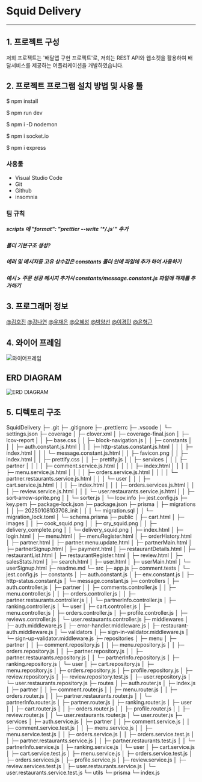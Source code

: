# Squid Delivery

---

## 1. 프로젝트 구성

저희 프로젝트는 '배달앱 구현 프로젝트'로, 저희는 REST API와 웹소켓을 활용하여 배달서비스를 제공하는 어플리케이션을 개발하였습니다.

## 2. 프로젝트 프로그램 설치 방법 및 사용 툴

$ npm install

$ npm run dev

$ npm i -D nodemon

$ npm i socket.io

$ npm i express

### 사용툴

- Visual Studio Code
- Git
- Github
- insomnia

### 팀 규칙

##### scripts 에 "format": "prettier --write '\*_/_.js'" 추가

##### 폴더 기본구조 생성?

##### 에러 및 메시지등 고유 상수값은 constants 폴더 안에 파일에 추가 하여 사용하기

##### 예시 > 주문 성공 메시지 추가시 constants/message.constant.js 파일에 객체를 추가하기

## 3. 프로그래머 정보

[@김호진](https://github.com/SmoothMonologue?tab=repositories) [@강나연](https://github.com/nayeon0206) [@유재은](https://github.com/jaeeun0238) [@오혜성](https://github.com/ohhyeseong) [@박양선](https://github.com/didtjs123?tab=repositories) [@이경민](https://github.com/lgm-7) [@윤형근](https://github.com/heung-geun)

## 4. 와이어 프레임

![와이어프레임](https://www.figma.com/design/ocDWQMgMObjbKby8aGXzV1/Untitled?node-id=0-1&p=f&t=cVUHZkeYrJpo4GNx-0)

## ERD DIAGRAM

![ERD DIAGRAM](https://drawsql.app/teams/-2551/diagrams/-3)

## 5. 디텍토리 구조

SquidDelivery
├─ .git
├─ .gitignore
├─ .prettierrc
├─ .vscode
│ └─ settings.json
├─ coverage
│ ├─ clover.xml
│ ├─ coverage-final.json
│ ├─ lcov-report
│ │ ├─ base.css
│ │ ├─ block-navigation.js
│ │ ├─ constants
│ │ │ ├─ auth.constant.js.html
│ │ │ ├─ http-status.constant.js.html
│ │ │ ├─ index.html
│ │ │ └─ message.constant.js.html
│ │ ├─ favicon.png
│ │ ├─ index.html
│ │ ├─ prettify.css
│ │ ├─ prettify.js
│ │ ├─ services
│ │ │ ├─ partner
│ │ │ │ ├─ comment.service.js.html
│ │ │ │ ├─ index.html
│ │ │ │ ├─ menu.service.js.html
│ │ │ │ ├─ orders.service.js.html
│ │ │ │ └─ partner.restaurants.service.js.html
│ │ │ └─ user
│ │ │ ├─ cart.service.js.html
│ │ │ ├─ index.html
│ │ │ ├─ orders.services.js.html
│ │ │ ├─ review.service.js.html
│ │ │ └─ user.restaurants.service.js.html
│ │ ├─ sort-arrow-sprite.png
│ │ └─ sorter.js
│ └─ lcov.info
├─ jest.config.js
├─ key.pem
├─ package-lock.json
├─ package.json
├─ prisma
│ ├─ migrations
│ │ ├─ 20250108103708_init
│ │ │ └─ migration.sql
│ │ └─ migration_lock.toml
│ └─ schema.prisma
├─ public
│ ├─ cart.html
│ ├─ images
│ │ ├─ cook_squid.png
│ │ ├─ cry_squid.png
│ │ ├─ delivery_complete.png
│ │ └─ delivery_squid.png
│ ├─ index.html
│ ├─ login.html
│ ├─ menu.html
│ ├─ menuRegister.html
│ ├─ orderHistory.html
│ ├─ partner.html
│ ├─ partner.menu.update.html
│ ├─ partnerMain.html
│ ├─ partnerSignup.html
│ ├─ payment.html
│ ├─ restaurantDetails.html
│ ├─ restaurantList.html
│ ├─ restaurantRegister.html
│ ├─ review.html
│ ├─ salesStats.html
│ ├─ search.html
│ ├─ user.html
│ ├─ userMain.html
│ └─ userSignup.html
├─ readme.md
└─ src
├─ app.js
├─ comment.tests
│ └─ jest.config.js
├─ constants
│ ├─ auth.constant.js
│ ├─ env.constant.js
│ ├─ http-status.constant.js
│ └─ message.constant.js
├─ controllers
│ ├─ auth.controller.js
│ ├─ partner
│ │ ├─ comments.controller.js
│ │ ├─ menu.controller.js
│ │ ├─ orders.controller.js
│ │ ├─ partner.restaurants.controller.js
│ │ └─ partnerInfo.controller.js
│ ├─ ranking.controller.js
│ └─ user
│ ├─ cart.controller.js
│ ├─ menu.controller.js
│ ├─ orders.controller.js
│ ├─ profile.controller.js
│ ├─ reviews.controller.js
│ └─ user.restaurants.controller.js
├─ middlewares
│ ├─ auth.middleware.js
│ ├─ error-handler.middleware.js
│ ├─ restaurant-auth.middleware.js
│ └─ validators
│ ├─ sign-in-validator.middleware.js
│ └─ sign-up-validator.middleware.js
├─ repositories
│ ├─ menu
│ ├─ partner
│ │ ├─ comment.repository.js
│ │ ├─ menu.repository.js
│ │ ├─ orders.repository.js
│ │ ├─ partner.repository.js
│ │ ├─ partner.restaurants.repository.js
│ │ └─ partnerInfo.repository.js
│ ├─ ranking.repository.js
│ └─ user
│ ├─ cart.repository.js
│ ├─ menu.repository.js
│ ├─ orders.repository.js
│ ├─ profile.repository.js
│ ├─ review.repository.js
│ ├─ review.repository.test.js
│ ├─ user.repository.js
│ └─ user.restaurants.repository.js
├─ routes
│ ├─ auth.router.js
│ ├─ index.js
│ ├─ partner
│ │ ├─ comment.router.js
│ │ ├─ menu.router.js
│ │ ├─ orders.router.js
│ │ ├─ partner.restaurants.router.js
│ │ └─ partnerInfo.router.js
│ ├─ partner.router.js
│ ├─ ranking.router.js
│ ├─ user
│ │ ├─ cart.router.js
│ │ ├─ orders.router.js
│ │ ├─ profile.router.js
│ │ ├─ review.router.js
│ │ └─ user.restaurants.router.js
│ └─ user.router.js
├─ services
│ ├─ auth.service.js
│ ├─ partner
│ │ ├─ comment.service.js
│ │ ├─ comment.service.test.js
│ │ ├─ menu.service.js
│ │ ├─ menu.service.test.js
│ │ ├─ orders.service.js
│ │ ├─ orders.service.test.js
│ │ ├─ partner.restaurants.service.js
│ │ ├─ partner.restaurants.test.js
│ │ └─ partnerInfo.service.js
│ ├─ ranking.service.js
│ └─ user
│ ├─ cart.service.js
│ ├─ cart.service.test.js
│ ├─ menu.service.js
│ ├─ orders.service.test.js
│ ├─ orders.services.js
│ ├─ profile.service.js
│ ├─ review.service.js
│ ├─ review.services.test.js
│ ├─ user.restaurants.service.js
│ └─ user.restaurants.service.test.js
└─ utils
└─ prisma
└─ index.js

```

```
